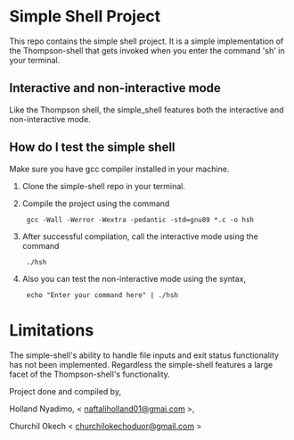 # Simple Shell Project
This repo contains the simple shell project.
It is a simple implementation of the Thompson-shell that gets invoked when you enter the command 'sh' in your terminal.

## Interactive and non-interactive mode
Like the Thompson shell, the simple_shell features both the interactive and non-interactive mode.

## How do I test the simple shell
Make sure you have gcc compiler installed in your machine.
1. Clone the simple-shell repo in your terminal.
2. Compile the project using the command
	 
	 
	 
	    gcc -Wall -Werror -Wextra -pedantic -std=gnu89 *.c -o hsh
3. After successful compilation, call the interactive mode using the command
        
		./hsh
4. Also you can test the non-interactive mode using the syntax,
    
	  
	  
	    echo "Enter your command here" | ./hsh

# Limitations
The simple-shell's ability to handle file inputs and exit status functionality has not been implemented. Regardless the simple-shell features a large facet of the Thompson-shell's functionality.

Project done and compiled by,

Holland Nyadimo, < naftaliholland01@gmai.com >,

Churchil Okech < churchilokechoduor@gmail.com >
